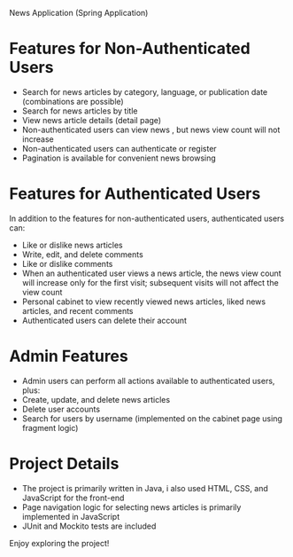 News Application (Spring Application)

# Features for Non-Authenticated Users

- Search for news articles by category, language, or publication date (combinations are possible)
- Search for news articles by title
- View news article details (detail page)
- Non-authenticated users can view news , but news view count will not increase
- Non-authenticated users can authenticate or register
- Pagination is available for convenient news browsing

# Features for Authenticated Users

In addition to the features for non-authenticated users, authenticated users can:
- Like or dislike news articles
- Write, edit, and delete comments
- Like or dislike comments
- When an authenticated user views a news article, the news view count will increase only for the first visit; subsequent visits will not affect the view count
- Personal cabinet to view recently viewed news articles, liked news articles, and recent comments
- Authenticated users can delete their account

# Admin Features

- Admin users can perform all actions available to authenticated users, plus:
- Create, update, and delete news articles
- Delete user accounts
- Search for users by username (implemented on the cabinet page using fragment logic)

# Project Details

- The project is primarily written in Java, i also used HTML, CSS, and JavaScript for the front-end
- Page navigation logic for selecting news articles is primarily implemented in JavaScript
- JUnit and Mockito tests are included

Enjoy exploring the project!
